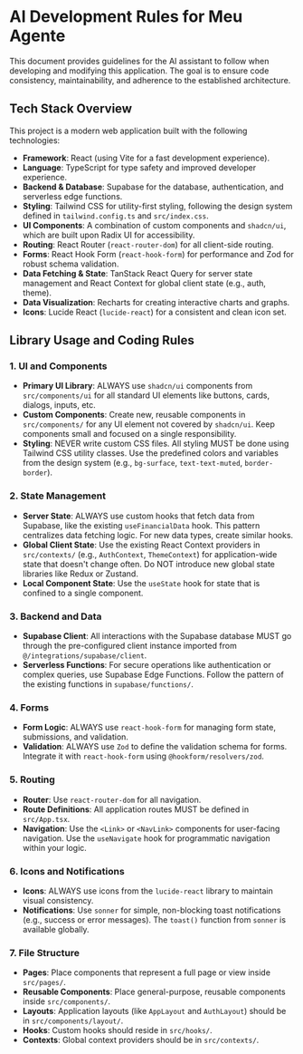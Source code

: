 # AI Development Rules for Meu Agente

This document provides guidelines for the AI assistant to follow when developing and modifying this application. The goal is to ensure code consistency, maintainability, and adherence to the established architecture.

## Tech Stack Overview

This project is a modern web application built with the following technologies:

-   **Framework**: React (using Vite for a fast development experience).
-   **Language**: TypeScript for type safety and improved developer experience.
-   **Backend & Database**: Supabase for the database, authentication, and serverless edge functions.
-   **Styling**: Tailwind CSS for utility-first styling, following the design system defined in `tailwind.config.ts` and `src/index.css`.
-   **UI Components**: A combination of custom components and `shadcn/ui`, which are built upon Radix UI for accessibility.
-   **Routing**: React Router (`react-router-dom`) for all client-side routing.
-   **Forms**: React Hook Form (`react-hook-form`) for performance and Zod for robust schema validation.
-   **Data Fetching & State**: TanStack React Query for server state management and React Context for global client state (e.g., auth, theme).
-   **Data Visualization**: Recharts for creating interactive charts and graphs.
-   **Icons**: Lucide React (`lucide-react`) for a consistent and clean icon set.

## Library Usage and Coding Rules

### 1. UI and Components

-   **Primary UI Library**: ALWAYS use `shadcn/ui` components from `src/components/ui` for all standard UI elements like buttons, cards, dialogs, inputs, etc.
-   **Custom Components**: Create new, reusable components in `src/components/` for any UI element not covered by `shadcn/ui`. Keep components small and focused on a single responsibility.
-   **Styling**: NEVER write custom CSS files. All styling MUST be done using Tailwind CSS utility classes. Use the predefined colors and variables from the design system (e.g., `bg-surface`, `text-text-muted`, `border-border`).

### 2. State Management

-   **Server State**: ALWAYS use custom hooks that fetch data from Supabase, like the existing `useFinancialData` hook. This pattern centralizes data fetching logic. For new data types, create similar hooks.
-   **Global Client State**: Use the existing React Context providers in `src/contexts/` (e.g., `AuthContext`, `ThemeContext`) for application-wide state that doesn't change often. Do NOT introduce new global state libraries like Redux or Zustand.
-   **Local Component State**: Use the `useState` hook for state that is confined to a single component.

### 3. Backend and Data

-   **Supabase Client**: All interactions with the Supabase database MUST go through the pre-configured client instance imported from `@/integrations/supabase/client`.
-   **Serverless Functions**: For secure operations like authentication or complex queries, use Supabase Edge Functions. Follow the pattern of the existing functions in `supabase/functions/`.

### 4. Forms

-   **Form Logic**: ALWAYS use `react-hook-form` for managing form state, submissions, and validation.
-   **Validation**: ALWAYS use `Zod` to define the validation schema for forms. Integrate it with `react-hook-form` using `@hookform/resolvers/zod`.

### 5. Routing

-   **Router**: Use `react-router-dom` for all navigation.
-   **Route Definitions**: All application routes MUST be defined in `src/App.tsx`.
-   **Navigation**: Use the `<Link>` or `<NavLink>` components for user-facing navigation. Use the `useNavigate` hook for programmatic navigation within your logic.

### 6. Icons and Notifications

-   **Icons**: ALWAYS use icons from the `lucide-react` library to maintain visual consistency.
-   **Notifications**: Use `sonner` for simple, non-blocking toast notifications (e.g., success or error messages). The `toast()` function from `sonner` is available globally.

### 7. File Structure

-   **Pages**: Place components that represent a full page or view inside `src/pages/`.
-   **Reusable Components**: Place general-purpose, reusable components inside `src/components/`.
-   **Layouts**: Application layouts (like `AppLayout` and `AuthLayout`) should be in `src/components/layout/`.
-   **Hooks**: Custom hooks should reside in `src/hooks/`.
-   **Contexts**: Global context providers should be in `src/contexts/`.